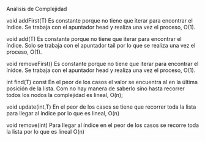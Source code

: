 Análisis de Complejidad

void addFirst(T)
  Es constante porque no tiene que iterar para encontrar el índice. Se trabaja con el apuntador head y realiza una vez el proceso, O(1).

void add(T)
  Es constante porque no tiene que iterar para encontrar el índice. Solo se trabaja con el apuntador tail por lo que se realiza una vez el proceso, O(1).

void removeFirst()
  Es constante porque no tiene que iterar para encontrar el ínidce. Se trabaja con el apuntador head y realiza una vez el proceso, O(1).

int find(T) const
  En el peor de los casos el valor se encuentra al en la última posición de la lista. Com no hay manera de saberlo sino hasta recorrer todos los nodos la complejidad es lineal, O(n);

void update(int,T)
  En el peor de los casos se tiene que recorrer toda la lista para llegar al índice por lo que es lineal, O(n)
  
void remove(int)
  Para llegar al índice en el peor de los casos se recorre toda la lista por lo que es lineal O(n)